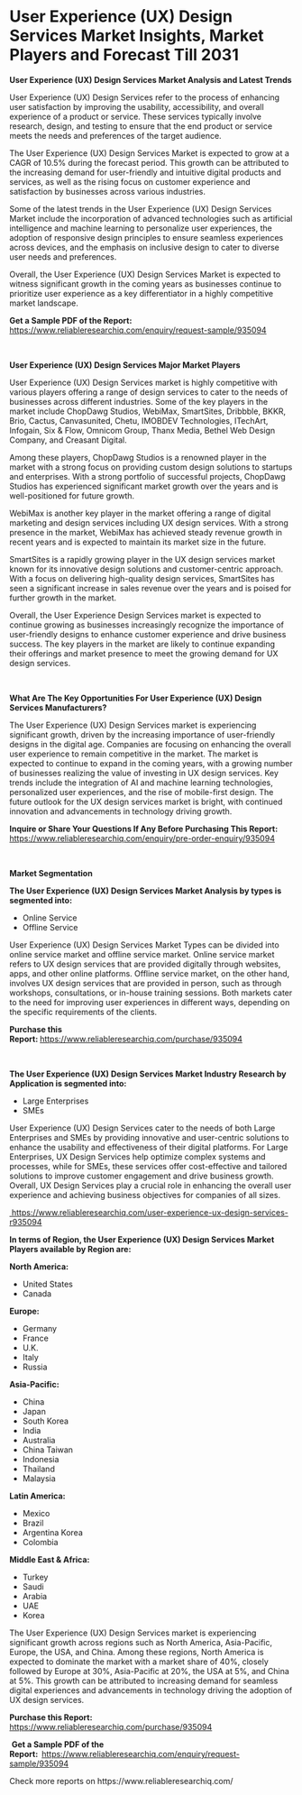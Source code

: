 <p><h1>User Experience (UX) Design Services Market Insights, Market Players and Forecast Till 2031</h1></p><p><strong>User Experience (UX) Design Services Market Analysis and Latest Trends</strong></p>
<p><p>User Experience (UX) Design Services refer to the process of enhancing user satisfaction by improving the usability, accessibility, and overall experience of a product or service. These services typically involve research, design, and testing to ensure that the end product or service meets the needs and preferences of the target audience.</p><p>The User Experience (UX) Design Services Market is expected to grow at a CAGR of 10.5% during the forecast period. This growth can be attributed to the increasing demand for user-friendly and intuitive digital products and services, as well as the rising focus on customer experience and satisfaction by businesses across various industries.</p><p>Some of the latest trends in the User Experience (UX) Design Services Market include the incorporation of advanced technologies such as artificial intelligence and machine learning to personalize user experiences, the adoption of responsive design principles to ensure seamless experiences across devices, and the emphasis on inclusive design to cater to diverse user needs and preferences.</p><p>Overall, the User Experience (UX) Design Services Market is expected to witness significant growth in the coming years as businesses continue to prioritize user experience as a key differentiator in a highly competitive market landscape.</p></p>
<p><strong>Get a Sample PDF of the Report:&nbsp;</strong> <a href="https://www.reliableresearchiq.com/enquiry/request-sample/935094">https://www.reliableresearchiq.com/enquiry/request-sample/935094</a></p>
<p>&nbsp;</p>
<p><strong>User Experience (UX) Design Services Major Market Players</strong></p>
<p><p>User Experience (UX) Design Services market is highly competitive with various players offering a range of design services to cater to the needs of businesses across different industries. Some of the key players in the market include ChopDawg Studios, WebiMax, SmartSites, Dribbble, BKKR, Brio, Cactus, Canvasunited, Chetu, IMOBDEV Technologies, ITechArt, Infogain, Six & Flow, Omnicom Group, Thanx Media, Bethel Web Design Company, and Creasant Digital.</p><p>Among these players, ChopDawg Studios is a renowned player in the market with a strong focus on providing custom design solutions to startups and enterprises. With a strong portfolio of successful projects, ChopDawg Studios has experienced significant market growth over the years and is well-positioned for future growth.</p><p>WebiMax is another key player in the market offering a range of digital marketing and design services including UX design services. With a strong presence in the market, WebiMax has achieved steady revenue growth in recent years and is expected to maintain its market size in the future.</p><p>SmartSites is a rapidly growing player in the UX design services market known for its innovative design solutions and customer-centric approach. With a focus on delivering high-quality design services, SmartSites has seen a significant increase in sales revenue over the years and is poised for further growth in the market.</p><p>Overall, the User Experience Design Services market is expected to continue growing as businesses increasingly recognize the importance of user-friendly designs to enhance customer experience and drive business success. The key players in the market are likely to continue expanding their offerings and market presence to meet the growing demand for UX design services.</p></p>
<p>&nbsp;</p>
<p><strong>What Are The Key Opportunities For User Experience (UX) Design Services Manufacturers?</strong></p>
<p><p>The User Experience (UX) Design Services market is experiencing significant growth, driven by the increasing importance of user-friendly designs in the digital age. Companies are focusing on enhancing the overall user experience to remain competitive in the market. The market is expected to continue to expand in the coming years, with a growing number of businesses realizing the value of investing in UX design services. Key trends include the integration of AI and machine learning technologies, personalized user experiences, and the rise of mobile-first design. The future outlook for the UX design services market is bright, with continued innovation and advancements in technology driving growth.</p></p>
<p><strong>Inquire or Share Your Questions If Any Before Purchasing This Report:</strong> <a href="https://www.reliableresearchiq.com/enquiry/pre-order-enquiry/935094">https://www.reliableresearchiq.com/enquiry/pre-order-enquiry/935094</a></p>
<p>&nbsp;</p>
<p><strong>Market Segmentation</strong></p>
<p><strong>The User Experience (UX) Design Services Market Analysis by types is segmented into:</strong></p>
<p><ul><li>Online Service</li><li>Offline Service</li></ul></p>
<p><p>User Experience (UX) Design Services Market Types can be divided into online service market and offline service market. Online service market refers to UX design services that are provided digitally through websites, apps, and other online platforms. Offline service market, on the other hand, involves UX design services that are provided in person, such as through workshops, consultations, or in-house training sessions. Both markets cater to the need for improving user experiences in different ways, depending on the specific requirements of the clients.</p></p>
<p><strong>Purchase this Report:&nbsp;</strong><a href="https://www.reliableresearchiq.com/purchase/935094">https://www.reliableresearchiq.com/purchase/935094</a></p>
<p>&nbsp;</p>
<p><strong>The User Experience (UX) Design Services Market Industry Research by Application is segmented into:</strong></p>
<p><ul><li>Large Enterprises</li><li>SMEs</li></ul></p>
<p><p>User Experience (UX) Design Services cater to the needs of both Large Enterprises and SMEs by providing innovative and user-centric solutions to enhance the usability and effectiveness of their digital platforms. For Large Enterprises, UX Design Services help optimize complex systems and processes, while for SMEs, these services offer cost-effective and tailored solutions to improve customer engagement and drive business growth. Overall, UX Design Services play a crucial role in enhancing the overall user experience and achieving business objectives for companies of all sizes.</p></p>
<p><a href="https://www.reliableresearchiq.com/user-experience-ux-design-services-r935094">&nbsp;https://www.reliableresearchiq.com/user-experience-ux-design-services-r935094</a></p>
<p><strong>In terms of Region, the User Experience (UX) Design Services Market Players available by Region are:</strong></p>
<p>
    <p> <strong> North America: </strong>
        <ul>
            <li>United States</li>
            <li>Canada</li>
        </ul>
        </p> 
    <p> <strong> Europe: </strong>
        <ul>
            <li>Germany</li>
            <li>France</li>
            <li>U.K.</li>
            <li>Italy</li>
            <li>Russia</li>
        </ul>
        </p> 
    <p> <strong> Asia-Pacific: </strong>
        <ul>
            <li>China</li>
            <li>Japan</li>
            <li>South Korea</li>
            <li>India</li>
            <li>Australia</li>
            <li>China Taiwan</li>
            <li>Indonesia</li>
            <li>Thailand</li>
            <li>Malaysia</li>
        </ul>
        </p> 
    <p> <strong> Latin America: </strong>
        <ul>
            <li>Mexico</li>
            <li>Brazil</li>
            <li>Argentina Korea</li>
            <li>Colombia</li>
        </ul>
        </p> 
    <p> <strong> Middle East & Africa: </strong>
        <ul>
            <li>Turkey</li>
            <li>Saudi</li>
            <li>Arabia</li>
            <li>UAE</li>
            <li>Korea</li>
        </ul>
    </p>
    </p>
<p><p>The User Experience (UX) Design Services market is experiencing significant growth across regions such as North America, Asia-Pacific, Europe, the USA, and China. Among these regions, North America is expected to dominate the market with a market share of 40%, closely followed by Europe at 30%, Asia-Pacific at 20%, the USA at 5%, and China at 5%. This growth can be attributed to increasing demand for seamless digital experiences and advancements in technology driving the adoption of UX design services.</p></p>
<p><strong>Purchase this Report: </strong><a href="https://www.reliableresearchiq.com/purchase/935094">https://www.reliableresearchiq.com/purchase/935094</a></p>
<p>&nbsp;<strong>Get a Sample PDF of the Report:&nbsp;&nbsp;</strong><a href="https://www.reliableresearchiq.com/enquiry/request-sample/935094">https://www.reliableresearchiq.com/enquiry/request-sample/935094</a></p>
<p><strong></strong></p>
<p>Check more reports on https://www.reliableresearchiq.com/</p>